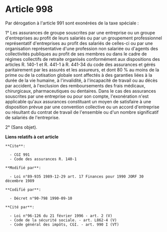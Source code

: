 # Article 998

Par dérogation à l'article 991 sont exonérées de la taxe spéciale :

1° Les assurances de groupe souscrites par une entreprise ou un groupe d'entreprises au profit de leurs salariés ou par un
groupement professionnel représentatif d'entreprises au profit des salariés de celles-ci ou par une organisation
représentative d'une profession non salariée ou d'agents des collectivités publiques au profit de ses membres ou dans le
cadre de régimes collectifs de retraite organisés conformément aux dispositions des articles R. 140-1 et R. 441-1 à R. 441-34
du code des assurances et gérés paritairement par les assurés et les assureurs, et dont 80 % au moins de la prime ou de la
cotisation globale sont affectés à des garanties liées à la durée de la vie humaine, à l'invalidité, à l'incapacité de
travail ou au décès par accident, à l'exclusion des remboursements des frais médicaux, chirurgicaux, pharmaceutiques ou
dentaires. Dans le cas des assurances souscrites par une entreprise ou pour son compte, l'exonération n'est applicable qu'aux
assurances constituant un moyen de satisfaire à une disposition prévue par une convention collective ou un accord
d'entreprise ou résultant du contrat de travail de l'ensemble ou d'un nombre significatif de salariés de l'entreprise.

2° (Sans objet).

**Liens relatifs à cet article**

	**Cite**:

	  - CGI 991
	  - Code des assurances R. 140-1

	**Modifié par**:

	  - Loi n°89-935 1989-12-29 art. 17 Finances pour 1990 JORF 30 décembre 1989

	**Codifié par**:

	  - Décret n°90-798 1990-09-10

	**Cité par**:

	  - Loi n°96-126 du 21 février 1996 - art. 2 (V)
	  - Code de la sécurité sociale. - art. L862-4 (V)
	  - Code général des impôts, CGI. - art. 990 I (VT)
